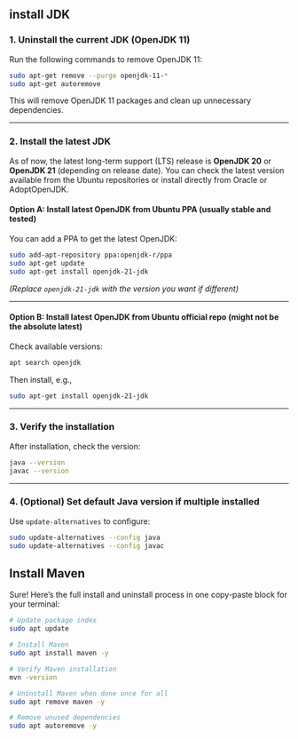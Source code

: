 ## install JDK

### 1. Uninstall the current JDK (OpenJDK 11)

Run the following commands to remove OpenJDK 11:

```bash
sudo apt-get remove --purge openjdk-11-*
sudo apt-get autoremove
```

This will remove OpenJDK 11 packages and clean up unnecessary dependencies.

---

### 2. Install the latest JDK

As of now, the latest long-term support (LTS) release is **OpenJDK 20** or **OpenJDK 21** (depending on release date). You can check the latest version available from the Ubuntu repositories or install directly from Oracle or AdoptOpenJDK.

#### Option A: Install latest OpenJDK from Ubuntu PPA (usually stable and tested)

You can add a PPA to get the latest OpenJDK:

```bash
sudo add-apt-repository ppa:openjdk-r/ppa
sudo apt-get update
sudo apt-get install openjdk-21-jdk
```

*(Replace `openjdk-21-jdk` with the version you want if different)*

---

#### Option B: Install latest OpenJDK from Ubuntu official repo (might not be the absolute latest)

Check available versions:

```bash
apt search openjdk
```

Then install, e.g.,

```bash
sudo apt-get install openjdk-21-jdk
```

---

### 3. Verify the installation

After installation, check the version:

```bash
java --version
javac --version
```

---

### 4. (Optional) Set default Java version if multiple installed

Use `update-alternatives` to configure:

```bash
sudo update-alternatives --config java
sudo update-alternatives --config javac
```

## Install Maven
Sure! Here’s the full install and uninstall process in one copy-paste block for your terminal:

```bash
# Update package index
sudo apt update

# Install Maven
sudo apt install maven -y

# Verify Maven installation
mvn -version

# Uninstall Maven when done once for all
sudo apt remove maven -y

# Remove unused dependencies
sudo apt autoremove -y
```


